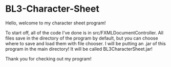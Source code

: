 # BL3-Character-Sheet
Hello, welcome to my character sheet program!

To start off, all of the code I've done is in src/FXMLDocumentController.
All files save in the directory of the program by default, but you can choose where to save and load them with file chooser.
I will be putting an .jar of this program in the main directory! It will be called BL3CharacterSheet.jar!

Thank you for checking out my program!
